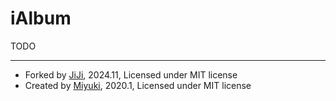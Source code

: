 # iAlbum


TODO

---------

- Forked by [JiJi](https://github.com/mmdjiji), 2024.11, Licensed under MIT license
- Created by [Miyuki](https://github.com/acane77), 2020.1, Licensed under MIT license
